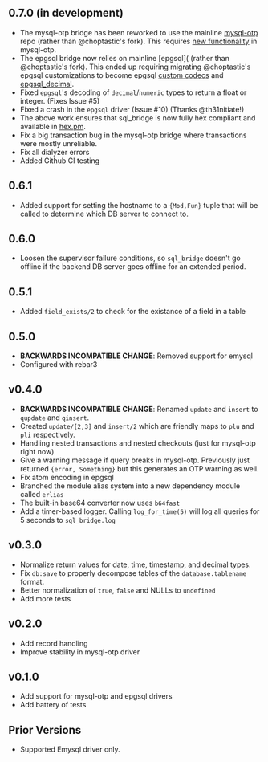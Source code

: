## 0.7.0 (in development)

* The mysql-otp bridge has been reworked to use the mainline
  [mysql-otp](https://github.com/mysql-otp/mysql-otp) repo (rather than
  @choptastic's fork).  This requires
  [new functionality](https://github.com/mysql-otp/mysql-otp/pull/194) in
  mysql-otp.
* The epgsql bridge now relies on mainline [epgsql]( (rather than @choptastic's
  fork). This ended up requiring migrating @choptastic's epgsql customizations
  to become epgsql [custom
  codecs](https://github.com/epgsql/epgsql/blob/devel/doc/pluggable_types.md)
  and [epgsql_decimal](https://github.com/egobrain/epgsql_decimal).
* Fixed `epgsql`'s decoding of `decimal`/`numeric` types to return a float or
  integer. (Fixes Issue #5)
* Fixed a crash in the `epgsql` driver (Issue #10) (Thanks @th31nitiate!)
* The above work ensures that sql_bridge is now fully hex compliant and
  available in [hex.pm](https://hex.pm/packages/sql_bridge).
* Fix a big transaction bug in the mysql-otp bridge where transactions were
  mostly unreliable.
* Fix all dialyzer errors
* Added Github CI testing

## 0.6.1

* Added support for setting the hostname to a `{Mod,Fun}` tuple that will be
  called to determine which DB server to connect to.

## 0.6.0

* Loosen the supervisor failure conditions, so `sql_bridge` doesn't go offline
  if the backend DB server goes offline for an extended period.

## 0.5.1

* Added `field_exists/2` to check for the existance of a field in a table

## 0.5.0

* **BACKWARDS INCOMPATIBLE CHANGE**: Removed support for emysql
* Configured with rebar3

## v0.4.0

* **BACKWARDS INCOMPATIBLE CHANGE**: Renamed `update` and `insert` to `qupdate`
  and `qinsert`.
* Created `update/[2,3]` and `insert/2` which are friendly maps to `plu` and
  `pli` respectively.
* Handling nested transactions and nested checkouts (just for mysql-otp right now)
* Give a warning message if query breaks in mysql-otp. Previously just returned
  `{error, Something}` but this generates an OTP warning as well.
* Fix atom encoding in epgsql
* Branched the module alias system into a new dependency module called `erlias`
* The built-in base64 converter now uses `b64fast`
* Add a timer-based logger. Calling `log_for_time(5)` will log all queries for
  5 seconds to `sql_bridge.log`

## v0.3.0

* Normalize return values for date, time, timestamp, and decimal types.
* Fix `db:save` to properly decompose tables of the `database.tablename`
  format.
* Better normalization of `true`, `false` and NULLs to `undefined`
* Add more tests

## v0.2.0

* Add record handling
* Improve stability in mysql-otp driver

## v0.1.0

* Add support for mysql-otp and epgsql drivers
* Add battery of tests

## Prior Versions
* Supported Emysql driver only.
